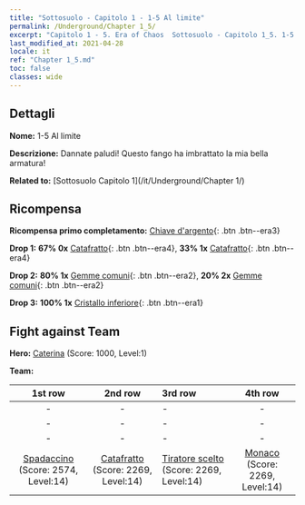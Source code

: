 ```yaml
---
title: "Sottosuolo - Capitolo 1 - 1-5 Al limite"
permalink: /Underground/Chapter 1_5/
excerpt: "Capitolo 1 - 5. Era of Chaos  Sottosuolo - Capitolo 1_5. 1-5 Al limite"
last_modified_at: 2021-04-28
locale: it
ref: "Chapter 1_5.md"
toc: false
classes: wide
---
```


## Dettagli

 **Nome:** 1-5 Al limite

 **Descrizione:** Dannate paludi! Questo fango ha imbrattato la mia bella armatura!

 **Related to:** [Sottosuolo Capitolo 1](/it/Underground/Chapter 1/)

## Ricompensa

 **Ricompensa primo completamento:** [Chiave d'argento](/ItemsIT/con_693/){: .btn .btn--era3}

 **Drop 1:** **67% 0x** [Catafratto](/ItemsIT/unt_195/){: .btn .btn--era4}, **33% 1x** [Catafratto](/ItemsIT/unt_195/){: .btn .btn--era4}

 **Drop 2:** **80% 1x** [Gemme comuni](/ItemsIT/mat_10/){: .btn .btn--era2}, **20% 2x** [Gemme comuni](/ItemsIT/mat_10/){: .btn .btn--era2}

 **Drop 3:** **100% 1x** [Cristallo inferiore](/ItemsIT/mat_5/){: .btn .btn--era1}


## Fight against Team
 **Hero:** [Caterina](/it/heroes/Catherine/) (Score: 1000, Level:1)

 **Team:**


  | 1st row | 2nd row | 3rd row | 4th row |
  |:----:|:----:|:----|:----:|
  | - | - | - | - |
  | - | - | - | - |
  | - | - | - | - |
  | [Spadaccino](/it/units/Swordsman/) (Score: 2574, Level:14)  | [Catafratto](/it/units/Cavalier/) (Score: 2269, Level:14)  | [Tiratore scelto](/it/units/Marksman/) (Score: 2269, Level:14)  | [Monaco](/it/units/Monk/) (Score: 2269, Level:14)  |


